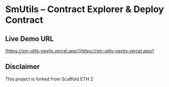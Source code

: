 # SmUtils – Contract Explorer & Deploy Contract

## Live Demo URL

[https://sm-utils-nextjs.vercel.app/](https://sm-utils-nextjs.vercel.app/)

## Disclaimer

This project is forked from Scaffold ETH 2
